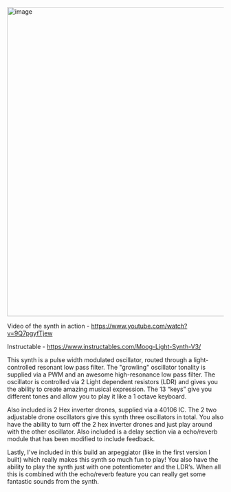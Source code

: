 <img width="1280" height="720" alt="image" src="https://github.com/user-attachments/assets/b6ea07e6-b477-4a1a-8c89-86108ace048b" />

Video of the synth in action - https://www.youtube.com/watch?v=9Q7pgyfTjew

Instructable - https://www.instructables.com/Moog-Light-Synth-V3/

This synth is a pulse width modulated oscillator, routed through a light-controlled resonant low pass filter. The "growling" oscillator tonality is supplied via a PWM and an awesome high-resonance low pass filter. The oscillator is controlled via 2 Light dependent resistors (LDR) and gives you the ability to create amazing musical expression. The 13 “keys” give you different tones and allow you to play it like a 1 octave keyboard.


Also included is 2 Hex inverter drones, supplied via a 40106 IC. The 2 two adjustable drone oscillators give this synth three oscillators in total. You also have the ability to turn off the 2 hex inverter drones and just play around with the other oscillator.
Also included is a delay section via a echo/reverb module that has been modified to include feedback.


Lastly, I've included in this build an arpeggiator (like in the first version I built) which really makes this synth so much fun to play! You also have the ability to play the synth just with one potentiometer and the LDR’s. When all this is combined with the echo/reverb feature you can really get some fantastic sounds from the synth.

